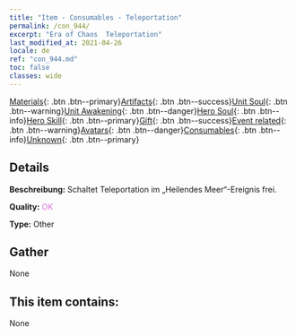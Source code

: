```yaml
---
title: "Item - Consumables - Teleportation"
permalink: /con_944/
excerpt: "Era of Chaos  Teleportation"
last_modified_at: 2021-04-26
locale: de
ref: "con_944.md"
toc: false
classes: wide
---
```

 [Materials](/ItemsDE/){: .btn .btn--primary}[Artifacts](/ItemsDE/Artifacts/){: .btn .btn--success}[Unit Soul](/ItemsDE/UnitSoul/){: .btn .btn--warning}[Unit Awakening](/ItemsDE/UnitAwakening/){: .btn .btn--danger}[Hero Soul](/ItemsDE/HeroSoul/){: .btn .btn--info}[Hero Skill](/ItemsDE/HeroSkill/){: .btn .btn--primary}[Gift](/ItemsDE/Gift/){: .btn .btn--success}[Event related](/ItemsDE/Events/){: .btn .btn--warning}[Avatars](/ItemsDE/Avatars/){: .btn .btn--danger}[Consumables](/ItemsDE/Consumables/){: .btn .btn--info}[Unknown](/ItemsDE/Unknown/){: .btn .btn--primary}

## Details
 **Beschreibung:** Schaltet Teleportation im „Heilendes Meer“-Ereignis frei.

 **Quality:** <span style="color: #DA70D6">OK</span>

 **Type:** Other

## Gather

  None

## This item contains:

  None

